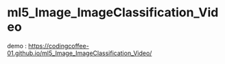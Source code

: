 # ml5_Image_ImageClassification_Video

demo : https://codingcoffee-01.github.io/ml5_Image_ImageClassification_Video/
